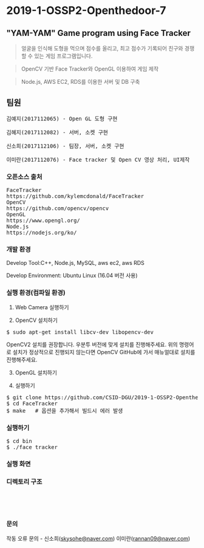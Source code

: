 # 2019-1-OSSP2-Openthedoor-7

## "YAM-YAM" Game program using Face Tracker

> 얼굴을 인식해 도형을 먹으며 점수를 올리고, 최고 점수가 기록되어 친구와 경쟁할 수 있는 게임 프로그램입니다. 

> OpenCV 기반 Face Tracker와 OpenGL 이용하여 게임 제작

> Node.js, AWS EC2, RDS를 이용한 서버 및 DB 구축


## 팀원
<pre>
김예지(2017112065) - Open GL 도형 구현

김혜지(2017112082) - 서버, 소켓 구현
 
신소희(2017112106) - 팀장, 서버, 소켓 구현

이미란(2017112076) - Face tracker 및 Open CV 영상 처리, UI제작
</pre>


### 오픈소스 출처
<pre>
FaceTracker
https://github.com/kylemcdonald/FaceTracker  
OpenCV
https://github.com/opencv/opencv  
OpenGL
https://www.opengl.org/
Node.js
https://nodejs.org/ko/
</pre>

### 개발 환경
Develop Tool:C++, Node.js, MySQL, aws ec2, aws RDS

Develop Environment: Ubuntu Linux (16.04 버전 사용)


### 실행 환경(컴파일 환경)

1. Web Camera 실행하기


2. OpenCV 설치하기
<pre>
$ sudo apt-get install libcv-dev libopencv-dev
</pre>
OpenCV2 설치를 권장합니다. 우분투 버전에 맞게 설치를 진행해주세요.
위의 명령어로 설치가 정상적으로 진행되지 않는다면 OpenCV GitHub에 가서 매뉴얼대로 설치를 진행해주세요.

3. OpenGL 설치하기

4. 실행하기
<pre>
$ git clone https://github.com/CSID-DGU/2019-1-OSSP2-Openthedoor-7.git  
$ cd FaceTracker
$ make   # 옵션을 추가해서 빌드시 에러 발생 
</pre>

### 실행하기
<pre>
$ cd bin
$ ./face_tracker
</pre>

### 실행 화면




### 디렉토리 구조 
<pre>



</pre>

### 문의
작동 오류 문의 - 신소희(skysohe@naver.com) 이미란(rannan09@naver.com)

